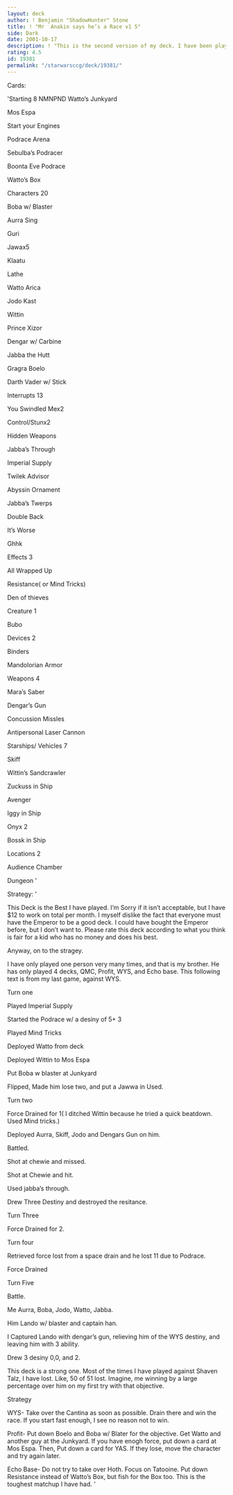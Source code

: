 ```yaml
---
layout: deck
author: ! Benjamin "ShadowHunter" Stone
title: ! "Mr  Anakin says he’s a Race v1 5"
side: Dark
date: 2001-10-17
description: ! "This is the second version of my deck. I have been playing and trading since the first one, and this seems to work even better. Please tell me exactly what cards you might put in if you rate me."
rating: 4.5
id: 19381
permalink: "/starwarsccg/deck/19381/"
---
```

Cards: 

'Starting 8 NMNPND Watto&#8217;s Junkyard

 Mos Espa 

Start your Engines 

Podrace Arena 

Sebulba&#8217;s Podracer 

Boonta Eve Podrace 

Watto&#8217;s Box 

Characters 20 

Boba w/ Blaster 

Aurra Sing 

Guri 

Jawax5 

Klaatu 

Lathe

Watto Arica 

Jodo Kast 

Wittin 

Prince Xizor 

Dengar w/ Carbine 

Jabba the Hutt 

Gragra Boelo 

Darth Vader w/ Stick 

Interrupts 13 

You Swindled Mex2 

Control/Stunx2 

Hidden Weapons 

Jabba&#8217;s Through 

Imperial Supply 

Twilek Advisor 

Abyssin Ornament 

Jabba&#8217;s Twerps 

Double Back 

It&#8217;s Worse 

Ghhk 

Effects 3  

All Wrapped Up 

Resistance( or Mind Tricks)

Den of thieves 

Creature 1 

Bubo 

Devices 2 

Binders 

Mandolorian Armor 

Weapons 4 

Mara&#8217;s Saber 

Dengar&#8217;s Gun

Concussion Missles 

Antipersonal Laser Cannon 

Starships/ Vehicles 7

Skiff

Wittin&#8217;s Sandcrawler

Zuckuss in Ship 

Avenger 

Iggy in Ship 

Onyx 2

Bossk in Ship 

Locations 2 

Audience Chamber

Dungeon   '

Strategy: '

 This Deck is the Best I have played. I&#8217;m Sorry if it isn&#8217;t acceptable, but I have $12 to work on total per month. I myself dislike the fact that everyone must have the Emperor to be a good deck. I could have bought the Emperor before, but I don&#8217;t want to. Please rate this deck according to what you think is fair for a kid who has no money and does his best. 


Anyway, on to the stragey. 


I have only played one person very many times, and that is my brother. He has only played 4 decks, QMC, Profit, WYS, and Echo base. This following text is from my last game, against WYS. 


Turn one 

Played Imperial Supply 

Started the Podrace w/ a desiny of 5+ 3 

Played Mind Tricks 

Deployed Watto from deck 

Deployed Wittin to Mos Espa 

Put Boba w blaster at Junkyard 

Flipped, Made him lose two, and put a Jawwa in Used. 


Turn two 


Force Drained for 1( I ditched Wittin because he tried a quick beatdown. Used Mind tricks.) 

Deployed Aurra, Skiff, Jodo and Dengars Gun on him. 

Battled. 

Shot at chewie and missed. 

Shot at Chewie and hit. 

Used jabba&#8217;s through. 

Drew Three Destiny and destroyed the resitance. 


Turn Three 


Force Drained for 2. 


Turn four 


Retrieved force lost from a space drain and he lost 11 due to Podrace. 

Force Drained 


Turn Five 


Battle. 

Me Aurra, Boba, Jodo, Watto, Jabba. 

Him Lando w/ blaster and captain han. 

I Captured Lando with dengar&#8217;s gun, relieving him of the WYS destiny, and leaving him with 3 ability. 

Drew 3 desiny 0,0, and 2. 


 This deck is a strong one. Most of the times I have played against Shaven Talz, I have lost. Like, 50 of 51 lost. Imagine, me winning by a large percentage over him on my first try with that objective.



Strategy


WYS- Take over the Cantina as soon as possible. Drain there and win the race. If you start fast enough, I see no reason not to win.


Profit- Put down Boelo and Boba w/ Blater for the objective. Get Watto and another guy at the Junkyard. If you have enogh force, put down a card at Mos Espa. Then, Put down a card for YAS. If they lose, move the character and try again later.


Echo Base- Do not try to take over Hoth. Focus on Tatooine. Put down Resistance instead of Watto’s Box, but fish for the Box too. This is the toughest matchup I have had. '

